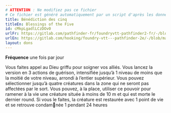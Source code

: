 ```yaml
---
# ATTENTION : Ne modifiez pas ce fichier
# Ce fichier est généré automatiquement par un script d'après les données du module Foundry VTT officiel et de sa traduction
title: Bénédiction des cinq
titleEn: Blessings of the Five
id: cMkpLgadlLCzDOv0
urlFr: https://gitlab.com/pathfinder-fr/foundryvtt-pathfinder2-fr/-/blob/master/data/feats/cMkpLgadlLCzDOv0.htm
urlEn: https://gitlab.com/hooking/foundry-vtt---pathfinder-2e/-/blob/master/packs/data/feats.db/blessings-of-the-five.json
layout: dons
---
```

**Fréquence** une fois par jour

Vous faites appel au Dieu griffu pour soigner vos alliés. Vous lancez la version en 3 actions de guérison, intensifiée jusqu’à 1 niveau de moins que la moitié de votre niveau, arrondi à l’entier supérieur. Vous pouvez sélectionner jusqu’à quatre créatures dans la zone qui ne seront pas affectées par le sort. Vous pouvez, à la place, utiliser ce pouvoir pour ramener à la vie une créature située à moins de 10 m et qui est morte le dernier round. Si vous le faites, la créature est restaurée avec 1 point de vie et se retrouve condamnée 1 pendant 24 heures
